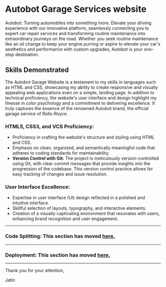 # Autobot Garage Services website
Autobot: Turning automobiles into something more. Elevate your driving experience with our innovative platform, seamlessly connecting you to expert car repair services and transforming routine maintenance into extraordinary journeys on the road. Whether you seek routine maintenance like an oil change to keep your engine purring or aspire to elevate your car's aesthetics and performance with custom upgrades, Autobot is your one-stop destination.

## Skills Demonstrated
The Autobot Garage Website is a testament to my skills in languages such as HTML and CSS, showcasing my ability to create responsive and visually appealing web applications even on a simple, landing page. In addition to technical proficiency, the website's user interface and design highlight my finesse in color psychology and a commitment to delivering excellence. It truly captures the essence of the renowned Autobot brand, the official garage service of Rolls-Royce.

### HTML5, CSS3, and VCS Proficiency:
  * Proficiency in crafting the website's structure and styling using HTML and CSS.
  * Emphasis on clean, organized, and semantically meaningful code that adheres to coding standards for maintainability.
  * __Version Control with Git:__ The project is meticulously version-controlled using Git, with clear commit messages that provide insights into the progression of the codebase. This version control practice allows for easy tracking of changes and issue resolution.

### User Interface Excellence:
  * Expertise in user interface (UI) design reflected in a polished and intuitive interface.
  * Skillful selection of layouts, typography, and interactive elements.
  * Creation of a visually captivating environment that resonates with users, enhancing brand recognition and user engagement.
---
### Code Splitting: This section has moved [here.](https://facebook.github.io/create-react-app/docs/code-splitting)
---
### Deployment: This section has moved [here.](https://create-react-app.dev/docs/deployment/)
---
Thank you for your attention,

Jatin
